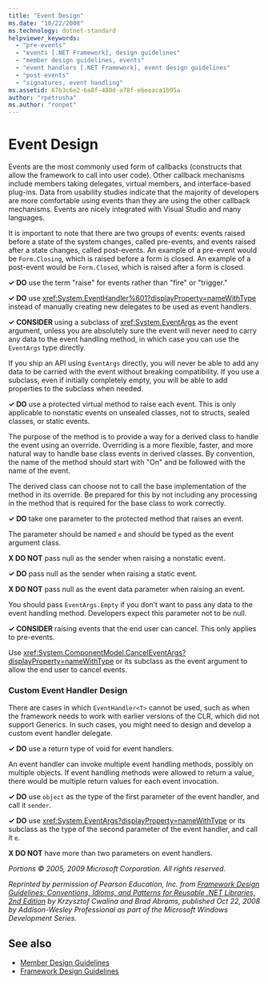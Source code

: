```yaml
---
title: "Event Design"
ms.date: "10/22/2008"
ms.technology: dotnet-standard
helpviewer_keywords: 
  - "pre-events"
  - "events [.NET Framework], design guidelines"
  - "member design guidelines, events"
  - "event handlers [.NET Framework], event design guidelines"
  - "post-events"
  - "signatures, event handling"
ms.assetid: 67b3c6e2-6a8f-480d-a78f-ebeeaca1b95a
author: "rpetrusha"
ms.author: "ronpet"
---
```

# Event Design
Events are the most commonly used form of callbacks (constructs that allow the framework to call into user code). Other callback mechanisms include members taking delegates, virtual members, and interface-based plug-ins. Data from usability studies indicate that the majority of developers are more comfortable using events than they are using the other callback mechanisms. Events are nicely integrated with Visual Studio and many languages.  
  
 It is important to note that there are two groups of events: events raised before a state of the system changes, called pre-events, and events raised after a state changes, called post-events. An example of a pre-event would be `Form.Closing`, which is raised before a form is closed. An example of a post-event would be `Form.Closed`, which is raised after a form is closed.  
  
 **✓ DO** use the term "raise" for events rather than "fire" or "trigger."  
  
 **✓ DO** use <xref:System.EventHandler%601?displayProperty=nameWithType> instead of manually creating new delegates to be used as event handlers.  
  
 **✓ CONSIDER** using a subclass of <xref:System.EventArgs> as the event argument, unless you are absolutely sure the event will never need to carry any data to the event handling method, in which case you can use the `EventArgs` type directly.  
  
 If you ship an API using `EventArgs` directly, you will never be able to add any data to be carried with the event without breaking compatibility. If you use a subclass, even if initially completely empty, you will be able to add properties to the subclass when needed.  
  
 **✓ DO** use a protected virtual method to raise each event. This is only applicable to nonstatic events on unsealed classes, not to structs, sealed classes, or static events.  
  
 The purpose of the method is to provide a way for a derived class to handle the event using an override. Overriding is a more flexible, faster, and more natural way to handle base class events in derived classes. By convention, the name of the method should start with "On" and be followed with the name of the event.  
  
 The derived class can choose not to call the base implementation of the method in its override. Be prepared for this by not including any processing in the method that is required for the base class to work correctly.  
  
 **✓ DO** take one parameter to the protected method that raises an event.  
  
 The parameter should be named `e` and should be typed as the event argument class.  
  
 **X DO NOT** pass null as the sender when raising a nonstatic event.  
  
 **✓ DO** pass null as the sender when raising a static event.  
  
 **X DO NOT** pass null as the event data parameter when raising an event.  
  
 You should pass `EventArgs.Empty` if you don’t want to pass any data to the event handling method. Developers expect this parameter not to be null.  
  
 **✓ CONSIDER** raising events that the end user can cancel. This only applies to pre-events.  
  
 Use <xref:System.ComponentModel.CancelEventArgs?displayProperty=nameWithType> or its subclass as the event argument to allow the end user to cancel events.  
  
### Custom Event Handler Design  
 There are cases in which `EventHandler<T>` cannot be used, such as when the framework needs to work with earlier versions of the CLR, which did not support Generics. In such cases, you might need to design and develop a custom event handler delegate.  
  
 **✓ DO** use a return type of void for event handlers.  
  
 An event handler can invoke multiple event handling methods, possibly on multiple objects. If event handling methods were allowed to return a value, there would be multiple return values for each event invocation.  
  
 **✓ DO** use `object` as the type of the first parameter of the event handler, and call it `sender`.  
  
 **✓ DO** use <xref:System.EventArgs?displayProperty=nameWithType> or its subclass as the type of the second parameter of the event handler, and call it `e`.  
  
 **X DO NOT** have more than two parameters on event handlers.  
  
 *Portions © 2005, 2009 Microsoft Corporation. All rights reserved.*  
  
 *Reprinted by permission of Pearson Education, Inc. from [Framework Design Guidelines: Conventions, Idioms, and Patterns for Reusable .NET Libraries, 2nd Edition](https://www.informit.com/store/framework-design-guidelines-conventions-idioms-and-9780321545619) by Krzysztof Cwalina and Brad Abrams, published Oct 22, 2008 by Addison-Wesley Professional as part of the Microsoft Windows Development Series.*  
  
## See also

- [Member Design Guidelines](../../../docs/standard/design-guidelines/member.md)  
- [Framework Design Guidelines](../../../docs/standard/design-guidelines/index.md)
